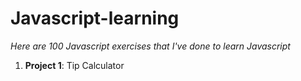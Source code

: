 # Javascript-learning
*Here are 100 Javascript exercises that I've done to learn Javascript*

1. **Project 1**: Tip Calculator
